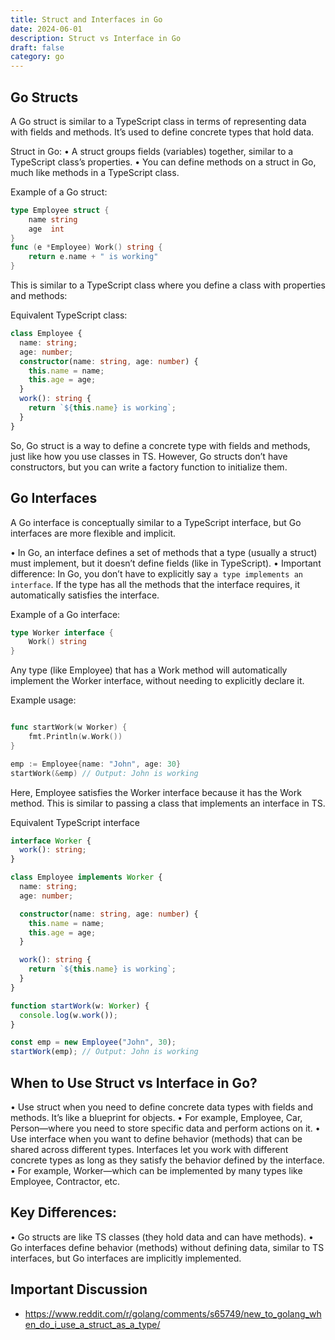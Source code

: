 ```yaml
---
title: Struct and Interfaces in Go
date: 2024-06-01
description: Struct vs Interface in Go
draft: false
category: go
---
```


## Go Structs

A Go struct is similar to a TypeScript class in terms of representing data with fields and methods. It’s used to define concrete types that hold data.

Struct in Go:
• A struct groups fields (variables) together, similar to a TypeScript class’s properties.
• You can define methods on a struct in Go, much like methods in a TypeScript class.

Example of a Go struct:

```go
type Employee struct {
    name string
    age  int
}
func (e *Employee) Work() string {
    return e.name + " is working"
}
```

This is similar to a TypeScript class where you define a class with properties and methods:

Equivalent TypeScript class:

```typescript
class Employee {
  name: string;
  age: number;
  constructor(name: string, age: number) {
    this.name = name;
    this.age = age;
  }
  work(): string {
    return `${this.name} is working`;
  }
}
```

So, Go struct is a way to define a concrete type with fields and methods, just like how you use classes in TS. However, Go structs don’t have constructors, but you can write a factory function to initialize them.

## Go Interfaces

A Go interface is conceptually similar to a TypeScript interface, but Go interfaces are more flexible and implicit.

• In Go, an interface defines a set of methods that a type (usually a struct) must implement, but it doesn’t define fields (like in TypeScript).
• Important difference: In Go, you don’t have to explicitly say `a type implements an interface`. If the type has all the methods that the interface requires, it automatically satisfies the interface.

Example of a Go interface:

```go
type Worker interface {
    Work() string
}
```

Any type (like Employee) that has a Work method will automatically implement the Worker interface, without needing to explicitly declare it.

Example usage:

```go

func startWork(w Worker) {
    fmt.Println(w.Work())
}

emp := Employee{name: "John", age: 30}
startWork(&emp) // Output: John is working
```

Here, Employee satisfies the Worker interface because it has the Work method. This is similar to passing a class that implements an interface in TS.

Equivalent TypeScript interface

```typescript
interface Worker {
  work(): string;
}

class Employee implements Worker {
  name: string;
  age: number;

  constructor(name: string, age: number) {
    this.name = name;
    this.age = age;
  }

  work(): string {
    return `${this.name} is working`;
  }
}

function startWork(w: Worker) {
  console.log(w.work());
}

const emp = new Employee("John", 30);
startWork(emp); // Output: John is working
```

## When to Use Struct vs Interface in Go?

• Use struct when you need to define concrete data types with fields and methods. It’s like a blueprint for objects.
• For example, Employee, Car, Person—where you need to store specific data and perform actions on it.
• Use interface when you want to define behavior (methods) that can be shared across different types. Interfaces let you work with different concrete types as long as they satisfy the behavior defined by the interface.
• For example, Worker—which can be implemented by many types like Employee, Contractor, etc.

## Key Differences:

• Go structs are like TS classes (they hold data and can have methods).
• Go interfaces define behavior (methods) without defining data, similar to TS interfaces, but Go interfaces are implicitly implemented.

## Important Discussion

- https://www.reddit.com/r/golang/comments/s65749/new_to_golang_when_do_i_use_a_struct_as_a_type/
